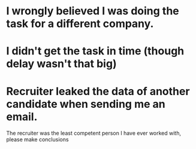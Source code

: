 # I wrongly believed I was doing the task for a different company.
# I didn't get the task in time (though delay wasn't that big)
# Recruiter leaked the data of another candidate when sending me an email. 
The recruiter was the least competent person I have ever worked with, please make conclusions
